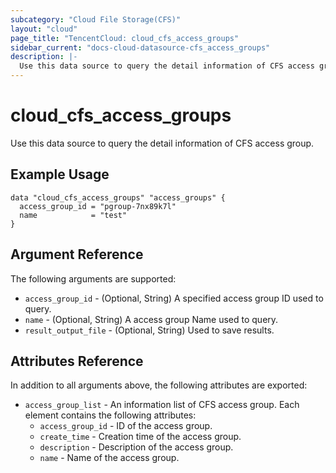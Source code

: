 ```yaml
---
subcategory: "Cloud File Storage(CFS)"
layout: "cloud"
page_title: "TencentCloud: cloud_cfs_access_groups"
sidebar_current: "docs-cloud-datasource-cfs_access_groups"
description: |-
  Use this data source to query the detail information of CFS access group.
---
```


# cloud_cfs_access_groups

Use this data source to query the detail information of CFS access group.

## Example Usage

```hcl
data "cloud_cfs_access_groups" "access_groups" {
  access_group_id = "pgroup-7nx89k7l"
  name            = "test"
}
```

## Argument Reference

The following arguments are supported:

* `access_group_id` - (Optional, String) A specified access group ID used to query.
* `name` - (Optional, String) A access group Name used to query.
* `result_output_file` - (Optional, String) Used to save results.

## Attributes Reference

In addition to all arguments above, the following attributes are exported:

* `access_group_list` - An information list of CFS access group. Each element contains the following attributes:
  * `access_group_id` - ID of the access group.
  * `create_time` - Creation time of the access group.
  * `description` - Description of the access group.
  * `name` - Name of the access group.


